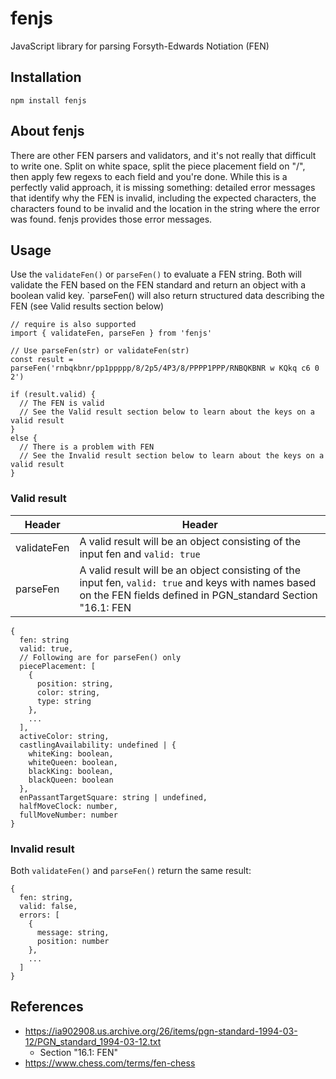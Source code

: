 # fenjs
JavaScript library for parsing Forsyth-Edwards Notiation (FEN)

## Installation

```
npm install fenjs
```

## About fenjs

There are other FEN parsers and validators, and it's not really that difficult to write one. Split on white space, split the piece placement field on "/", then apply few regexs to each field and you're done. While this is a perfectly valid approach, it is missing something: detailed error messages that identify why the FEN is invalid, including the expected characters, the characters found to be invalid and the location in the string where the error was found. fenjs provides those error messages. 


## Usage

Use the `validateFen()` or `parseFen()` to evaluate a FEN string. Both will validate the FEN based on the FEN standard and return an object with a boolean valid key. `parseFen() will also return structured data describing the FEN (see Valid results section below)

```
// require is also supported
import { validateFen, parseFen } from 'fenjs'

// Use parseFen(str) or validateFen(str)
const result = parseFen('rnbqkbnr/pp1ppppp/8/2p5/4P3/8/PPPP1PPP/RNBQKBNR w KQkq c6 0 2')

if (result.valid) {
  // The FEN is valid
  // See the Valid result section below to learn about the keys on a valid result
}
else {
  // There is a problem with FEN
  // See the Invalid result section below to learn about the keys on a valid result 
}
```

### Valid result
| Header | Header |
| - | - |
| validateFen | A valid result will be an object consisting of the input fen and `valid: true`
| parseFen | A valid result will be an object consisting of the input fen, `valid: true` and keys with names based on the FEN fields defined in PGN_standard Section "16.1: FEN |

```
{
  fen: string 
  valid: true,
  // Following are for parseFen() only
  piecePlacement: [
    {
      position: string,
      color: string,
      type: string 
    },
    ...
  ],
  activeColor: string,
  castlingAvailability: undefined | {
    whiteKing: boolean,
    whiteQueen: boolean,
    blackKing: boolean,
    blackQueen: boolean
  },
  enPassantTargetSquare: string | undefined,
  halfMoveClock: number,
  fullMoveNumber: number
}

```
### Invalid result
Both `validateFen()` and `parseFen()` return the same result:
```
{
  fen: string,
  valid: false,
  errors: [
    {
      message: string,
      position: number
    },
    ...
  ]
}
```
## References
* https://ia902908.us.archive.org/26/items/pgn-standard-1994-03-12/PGN_standard_1994-03-12.txt
  * Section "16.1: FEN"
* https://www.chess.com/terms/fen-chess